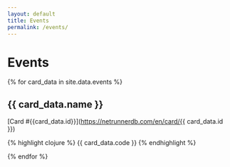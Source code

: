 ```yaml
---
layout: default
title: Events
permalink: /events/
---
```


# Events

{% for card_data in site.data.events %}

## {{ card_data.name }}

[Card #{{card_data.id}}](https://netrunnerdb.com/en/card/{{ card_data.id }})

{% highlight clojure %}
{{ card_data.code }}
{% endhighlight %}

{% endfor %}

